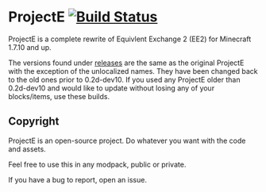 ProjectE [![Build Status](https://travis-ci.org/Tommsy64/ProjectE.svg?branch=master)](https://travis-ci.org/Tommsy64/ProjectE)
=============

ProjectE is a complete rewrite of Equivlent Exchange 2 (EE2) for Minecraft 1.7.10 and up.

The versions found under [releases](https://github.com/Tommsy64/ProjectE/releases) are the same as the original ProjectE with the exception of the unlocalized names. They have been changed back to the old ones prior to 0.2d-dev10.
If you used any ProjectE older than 0.2d-dev10 and would like to update without losing any of your blocks/items, use these builds.

## Copyright

ProjectE is an open-source project. Do whatever you want with the code and assets.

Feel free to use this in any modpack, public or private.

If you have a bug to report, open an issue.
